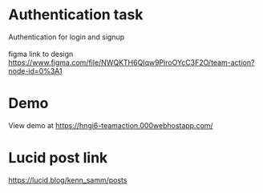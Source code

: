 # Authentication task
Authentication for login and signup <br> <br>
figma link to design 
https://www.figma.com/file/NWQKTH6QIqw9PiroOYcC3F2O/team-action?node-id=0%3A1

# Demo
View demo at https://hngi6-teamaction.000webhostapp.com/


# Lucid post link
https://lucid.blog/kenn_samm/posts
